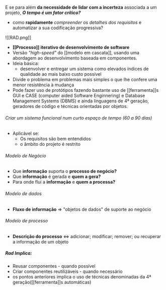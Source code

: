 E se para além **da necessidade de lidar com a incerteza** associada a um projeto, ***O tempo é um fator crítico?***
- como **rapidamente** *compreender os detalhes dos requisitos* e automatizar a sua codificação progressiva?

![[RAD.png]]

- **[[Processo]] iterativo de desenvolvimento de software**
- Versão *"high-speed"* do [[modelo em cascata]], usando uma abordagem ao desenvolvimento baseada em componentes.
- Ideia básica:
	- desenvolver e entregar um sistema como elevados índices de qualidade ao mais baixo custo possível
- Divide o problema em problemas mais simples o que lhe confere uma menor resistência à mudança
- Pode fazer uso de protótipos fazendo bastante uso de [[ferramenta]]s GUI e CASE (computer aided Software Enginnering) e Database Management Systems (DBMS) e ainda linguagens de 4ª geração, geradores de código e técnicas orientadas por objetos.

###### Criar um sistema funcional num curto espaço de tempo (60 a 90 dias)
- Aplicável se: 
	- Os requisitos são bem entendidos
	- o âmbito do projeto é restrito

###### Modelo de Negócio
- Que **informação** suporta o **processo de negócio?**
- Que **informação** é gerada e **quem a gera?**
- Para onde flui a **informação** e **quem a processa?**

###### Modelo de dados
- **Fluxo de informação** => "objetos de dados" de suporte ao negócio
###### Modelo de processo
- **Descrição do processo** <=> adicionar; modificar; remover; ou recuperar a informação de um objeto

##### Rad Implica:
- Reusar componentes - quando possível
- Criar componentes reutilizáveis - quando necessário
- os pontos anteriores implica o uso de técnicas denominadas da 4ª geração([[ferramenta]]s automáticas)

